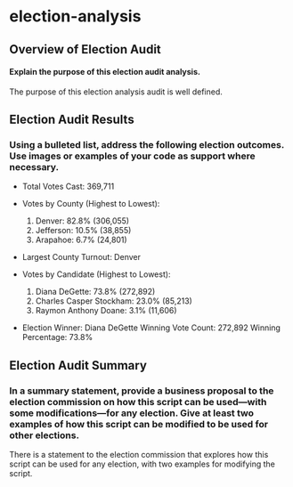 # election-analysis

## Overview of Election Audit

#### Explain the purpose of this election audit analysis.
The purpose of this election analysis audit is well defined. 

## Election Audit Results

### Using a bulleted list, address the following election outcomes. Use images or examples of your code as support where necessary.
* Total Votes Cast: 369,711

* Votes by County (Highest to Lowest):
  1. Denver: 82.8% (306,055)
  2. Jefferson: 10.5% (38,855)
  3. Arapahoe: 6.7% (24,801)

* Largest County Turnout: Denver

* Votes by Candidate (Highest to Lowest): 
  1. Diana DeGette: 73.8% (272,892)
  2. Charles Casper Stockham: 23.0% (85,213)
  3. Raymon Anthony Doane: 3.1% (11,606)

* Election Winner: Diana DeGette
  Winning Vote Count: 272,892
  Winning Percentage: 73.8%


## Election Audit Summary

### In a summary statement, provide a business proposal to the election commission on how this script can be used—with some modifications—for any election. Give at least two examples of how this script can be modified to be used for other elections.
There is a statement to the election commission that explores how this script can be used for any election, with two examples for modifying the script. 
